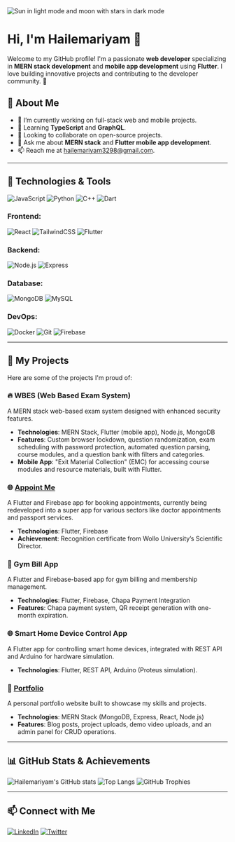 <picture>
  <source media="(prefers-color-scheme: dark)" srcset="https://user-images.githubusercontent.com/25423296/163456776-7f95b81a-f1ed-45f7-b7ab-8fa810d529fa.png">
  <source media="(prefers-color-scheme: light)" srcset="https://user-images.githubusercontent.com/25423296/163456779-a8556205-d0a5-45e2-ac17-42d089e3c3f8.png">
  <img alt="Sun in light mode and moon with stars in dark mode" src="https://user-images.githubusercontent.com/25423296/163456779-a8556205-d0a5-45e2-ac17-42d089e3c3f8.png">
</picture>

# Hi, I'm Hailemariyam 👋
Welcome to my GitHub profile! I'm a passionate **web developer** specializing in **MERN stack development** and **mobile app development** using **Flutter**. I love building innovative projects and contributing to the developer community. 🚀

## 🌟 About Me
- 🔭 I’m currently working on full-stack web and mobile projects.
- 🌱 Learning **TypeScript** and **GraphQL**.
- 👯 Looking to collaborate on open-source projects.
- 💬 Ask me about **MERN stack** and **Flutter mobile app development**.
- 📫 Reach me at [hailemariyam3298@gmail.com](mailto:hailemariyam3298@gmail.com).

---

## 🔧 Technologies & Tools

![JavaScript](https://img.shields.io/badge/-JavaScript-F7DF1E?style=flat-square&logo=javascript&logoColor=black)
![Python](https://img.shields.io/badge/-Python-3776AB?style=flat-square&logo=python&logoColor=white)
![C++](https://img.shields.io/badge/-C++-00599C?style=flat-square&logo=cplusplus&logoColor=white)
![Dart](https://img.shields.io/badge/-Dart-0175C2?style=flat-square&logo=dart&logoColor=white)

### Frontend:
![React](https://img.shields.io/badge/-React-61DAFB?style=flat-square&logo=react&logoColor=black)
![TailwindCSS](https://img.shields.io/badge/-TailwindCSS-06B6D4?style=flat-square&logo=tailwindcss&logoColor=white)
![Flutter](https://img.shields.io/badge/-Flutter-02569B?style=flat-square&logo=flutter&logoColor=white)

### Backend:
![Node.js](https://img.shields.io/badge/-Node.js-339933?style=flat-square&logo=nodedotjs&logoColor=white)
![Express](https://img.shields.io/badge/-Express-000000?style=flat-square&logo=express&logoColor=white)

### Database:
![MongoDB](https://img.shields.io/badge/-MongoDB-47A248?style=flat-square&logo=mongodb&logoColor=white)
![MySQL](https://img.shields.io/badge/-MySQL-4479A1?style=flat-square&logo=mysql&logoColor=white)

### DevOps:
![Docker](https://img.shields.io/badge/-Docker-2496ED?style=flat-square&logo=docker&logoColor=white)
![Git](https://img.shields.io/badge/-Git-F05032?style=flat-square&logo=git&logoColor=white)
![Firebase](https://img.shields.io/badge/-Firebase-FFCA28?style=flat-square&logo=firebase&logoColor=black)

---

## 🚀 My Projects
Here are some of the projects I'm proud of:

### 🔥 WBES (Web Based Exam System)
A MERN stack web-based exam system designed with enhanced security features.
- **Technologies**: MERN Stack, Flutter (mobile app), Node.js, MongoDB
- **Features**: Custom browser lockdown, question randomization, exam scheduling with password protection, automated question parsing, course modules, and a question bank with filters and categories.
- **Mobile App**: "Exit Material Collection" (EMC) for accessing course modules and resource materials, built with Flutter.

### 🌐 [Appoint Me](https://github.com/Hailemariyam/appoint-me)
A Flutter and Firebase app for booking appointments, currently being redeveloped into a super app for various sectors like doctor appointments and passport services.
- **Technologies**: Flutter, Firebase
- **Achievement**: Recognition certificate from Wollo University’s Scientific Director.

### 📱 Gym Bill App
A Flutter and Firebase-based app for gym billing and membership management.
- **Technologies**: Flutter, Firebase, Chapa Payment Integration
- **Features**: Chapa payment system, QR receipt generation with one-month expiration.

### 🌐 Smart Home Device Control App
A Flutter app for controlling smart home devices, integrated with REST API and Arduino for hardware simulation.
- **Technologies**: Flutter, REST API, Arduino (Proteus simulation).

### 🌟 [Portfolio](https://github.com/Hailemariyam/portfolio)
A personal portfolio website built to showcase my skills and projects.
- **Technologies**: MERN Stack (MongoDB, Express, React, Node.js)
- **Features**: Blog posts, project uploads, demo video uploads, and an admin panel for CRUD operations.

---

## 📊 GitHub Stats & Achievements
![Hailemariyam's GitHub stats](https://github-readme-stats.vercel.app/api?username=Hailemariyam&show_icons=true&theme=radical)
![Top Langs](https://github-readme-stats.vercel.app/api/top-langs/?username=Hailemariyam&layout=compact&theme=radical)
![GitHub Trophies](https://github-profile-trophy.vercel.app/?username=Hailemariyam&theme=darkhub)

---

## 📫 Connect with Me
[![LinkedIn](https://img.shields.io/badge/-LinkedIn-0077B5?style=flat-square&logo=LinkedIn&logoColor=white)](www.linkedin.com/in/hailemariyam-kebede-1b6066296)
[![Twitter](https://img.shields.io/badge/-Twitter-1DA1F2?style=flat-square&logo=Twitter&logoColor=white)](https://x.com/Hailemariy356)
